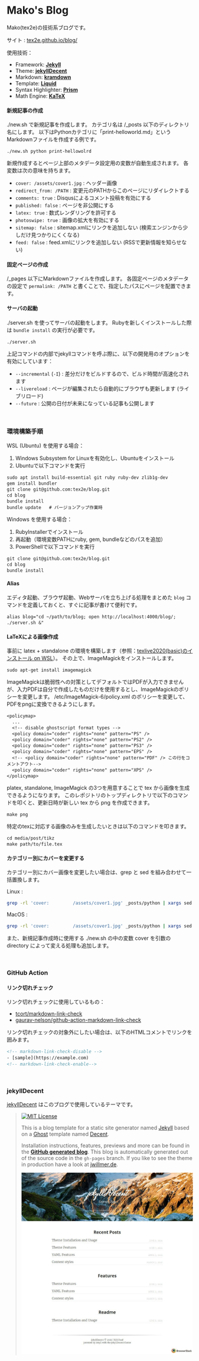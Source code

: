 # Mako's Blog

Mako(tex2e)の技術系ブログです。

サイト : [tex2e.github.io/blog/](https://tex2e.github.io/blog/)

使用技術：
- Framework: [**Jekyll**](https://jekyllrb.com/)
- Theme: [**jekyllDecent**](https://github.com/jwillmer/jekyllDecent)
- Markdown: [**kramdown**](https://kramdown.gettalong.org/)
- Template: [**Liquid**](https://shopify.github.io/liquid/)
- Syntax Highlighter: [**Prism**](http://prismjs.com/)
- Math Engine: [**KaTeX**](https://katex.org/)

#### 新規記事の作成
./new.sh で新規記事を作成します。
カテゴリ名は /_posts 以下のディレクトリ名にします。
以下はPythonカテゴリに「print-helloworld.md」というMarkdownファイルを作成する例です。
```
./new.sh python print-hellowolrd
```

新規作成するとページ上部のメタデータ設定用の変数が自動生成されます。
各変数は次の意味を持ちます。
- `cover: /assets/cover1.jpg` : ヘッダー画像
- `redirect_from: /PATH` : 変更元のPATHからこのページにリダイレクトする
- `comments: true` : Disqusによるコメント投稿を有効にする
- `published: false` : ページを非公開にする
- `latex: true` : 数式レンダリングを許可する
- `photoswipe: true` : 画像の拡大を有効にする
- `sitemap: false` : sitemap.xmlにリンクを追加しない (検索エンジンから少しだけ見つかりにくくなる)
- `feed: false` : feed.xmlにリンクを追加しない (RSSで更新情報を知らせない)

#### 固定ページの作成
/_pages 以下にMarkdownファイルを作成します。
各固定ページのメタデータの設定で `permalink: /PATH` と書くことで、指定したパスにページを配置できます。

#### サーバの起動
./server.sh を使ってサーバの起動をします。
Rubyを新しくインストールした際は `bundle install` の実行が必要です。
```
./server.sh
```

上記コマンドの内部でjekyllコマンドを呼ぶ際に、以下の開発用のオプションを有効にしています：
- `--incremental` (`-I`) : 差分だけをビルドするので、ビルド時間が高速化されます
- `--livereload` : ページが編集されたら自動的にブラウザも更新します (ライブリロード)
- `--future` : 公開の日付が未来になっている記事も公開します

<br>

### 環境構築手順
WSL (Ubuntu) を使用する場合：
1. Windows Subsystem for Linuxを有効化し、Ubuntuをインストール
2. Ubuntuで以下コマンドを実行
```
sudo apt install build-essential git ruby ruby-dev zlib1g-dev
gem install bundler
git clone git@github.com:tex2e/blog.git
cd blog
bundle install
bundle update   # バージョンアップ作業時
```

Windows を使用する場合：
1. RubyInstallerでインストール
2. 再起動（環境変数PATHにruby, gem, bundleなどのパスを追加）
3. PowerShellで以下コマンドを実行
```
git clone git@github.com:tex2e/blog.git
cd blog
bundle install
```

#### Alias
エディタ起動、ブラウザ起動、Webサーバを立ち上げる処理をまとめた `blog` コマンドを定義しておくと、すぐに記事が書けて便利です。
```
alias blog="cd ~/path/to/blog; open http://localhost:4000/blog/; ./server.sh &"
```

#### LaTeXによる画像作成
事前に latex + standalone の環境を構築します（参照：[texlive2020(basic)のインストール on WSL](https://tex2e.github.io/blog/latex/texlive2020-in-wsl)）。
その上で、ImageMagickをインストールします。
```
sudo apt-get install imagemagick
```

ImageMagickは脆弱性への対策としてデフォルトではPDFが入力できませんが、入力PDFは自分で作成したものだけを使用するとし、ImageMagickのポリシーを変更します。
/etc/ImageMagick-6/policy.xml のポリシーを変更して、PDFをpngに変換できるようにします。
```
<policymap>
  ...
  <!-- disable ghostscript format types -->
  <policy domain="coder" rights="none" pattern="PS" />
  <policy domain="coder" rights="none" pattern="PS2" />
  <policy domain="coder" rights="none" pattern="PS3" />
  <policy domain="coder" rights="none" pattern="EPS" />
  <!-- <policy domain="coder" rights="none" pattern="PDF" /> この行をコメントアウト-->
  <policy domain="coder" rights="none" pattern="XPS" />
</policymap>
```

platex, standalone, ImageMagick の3つを用意することで tex から画像を生成できるようになります。
このレポジトリのトップディレクトリで以下のコマンドを叩くと、更新日時が新しい tex から png を作成できます。
```
make png
```

特定のtexに対応する画像のみを生成したいときは以下のコマンドを叩きます。
```
cd media/post/tikz
make path/to/file.tex
```

#### カテゴリー別にカバーを変更する
カテゴリー別にカバー画像を変更したい場合は、grep と sed を組み合わせて一括置換します。

Linux :
```bash
grep -rl 'cover:         /assets/cover1.jpg' _posts/python | xargs sed -i "" 's|/assets/cover1.jpg|/assets/cover14.jpg|g'
```
MacOS :
```bash
grep -rl 'cover:         /assets/cover1.jpg' _posts/python | xargs sed -i "" 's|/assets/cover1.jpg|/assets/cover14.jpg|g'
```

また、新規記事作成時に使用する ./new.sh の中の変数 cover を引数の directory によって変える処理も追加します。

<br>

### GitHub Action

#### リンク切れチェック
リンク切れチェックに使用しているもの：
- [tcort/markdown-link-check](https://github.com/tcort/markdown-link-check)
- [gaurav-nelson/github-action-markdown-link-check](https://github.com/gaurav-nelson/github-action-markdown-link-check)

リンク切れチェックの対象外にしたい場合は、以下のHTMLコメントでリンクを囲みます。
```html
<!-- markdown-link-check-disable -->
- [sample](https://example.com)
<!-- markdown-link-check-enable-->
```

<br>

### jekyllDecent

[jekyllDecent](https://github.com/jwillmer/jekyllDecent) はこのブログで使用しているテーマです。

> [![MIT License](https://img.shields.io/badge/license-MIT-green.svg)](#license)
>
> This is a blog template for a static site generator named [Jekyll](https://jekyllrb.com/docs/home/)
> based on a [Ghost](https://ghost.org) template named [Decent](https://github.com/serenader2014/decent).
>
> Installation instructions, features, previews and more can be found in the
> **[GitHub generated blog](http://jwillmer.github.io/jekyllDecent)**.
> This blog is automatically generated out of the source code in the `gh-pages` branch.
> If you like to see the theme in production have a look at [jwillmer.de](http://jwillmer.de).
>
> [![](./media/img/2016-06-08-Readme-front-page-previewe.jpg)](http://jwillmer.github.io/jekyllDecent)
